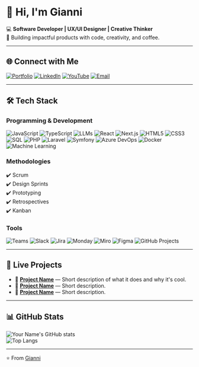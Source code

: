 # 👋 Hi, I'm Gianni

💻 **Software Developer | UX/UI Designer | Creative Thinker**  
🚀 Building impactful products with code, creativity, and coffee.

---

## 🌐 Connect with Me
[![Portfolio](https://img.shields.io/badge/Website-%23000000.svg?&style=for-the-badge&logo=react&logoColor=white)](https://your-portfolio-link.com)
[![LinkedIn](https://img.shields.io/badge/LinkedIn-%230077B5.svg?&style=for-the-badge&logo=linkedin&logoColor=white)](https://www.linkedin.com/in/gianni-mendon%C3%A7a-semedo-447667234/)
[![YouTube](https://img.shields.io/badge/YouTube-%23FF0000.svg?&style=for-the-badge&logo=youtube&logoColor=white)](https://youtube.com/yourchannel)
[![Email](https://img.shields.io/badge/Email-%23D14836.svg?&style=for-the-badge&logo=gmail&logoColor=white)](mailto:youremail@example.com)

---

## 🛠 Tech Stack

### **Programming & Development**
![JavaScript](https://img.shields.io/badge/-JavaScript-333333?style=flat&logo=javascript)
![TypeScript](https://img.shields.io/badge/-TypeScript-333333?style=flat&logo=typescript)
![LLMs](https://img.shields.io/badge/-Large%20Language%20Models-333333?style=flat&logo=openai)
![React](https://img.shields.io/badge/-React.js-333333?style=flat&logo=react)
![Next.js](https://img.shields.io/badge/-Next.js-333333?style=flat&logo=next.js)
![HTML5](https://img.shields.io/badge/-HTML5-333333?style=flat&logo=html5)
![CSS3](https://img.shields.io/badge/-CSS3-333333?style=flat&logo=css3)
![SQL](https://img.shields.io/badge/-SQL-333333?style=flat&logo=mysql)
![PHP](https://img.shields.io/badge/-PHP-333333?style=flat&logo=php)
![Laravel](https://img.shields.io/badge/-Laravel-333333?style=flat&logo=laravel)
![Symfony](https://img.shields.io/badge/-Symfony-333333?style=flat&logo=symfony)
![Azure DevOps](https://img.shields.io/badge/-Azure%20DevOps-333333?style=flat&logo=azure-devops)
![Docker](https://img.shields.io/badge/-Docker-333333?style=flat&logo=docker)
![Machine Learning](https://img.shields.io/badge/-Machine%20Learning-333333?style=flat&logo=tensorflow)

### **Methodologies**
✔️ Scrum  
✔️ Design Sprints  
✔️ Prototyping  
✔️ Retrospectives  
✔️ Kanban  

### **Tools**
![Teams](https://img.shields.io/badge/-Microsoft%20Teams-333333?style=flat&logo=microsoft-teams)
![Slack](https://img.shields.io/badge/-Slack-333333?style=flat&logo=slack)
![Jira](https://img.shields.io/badge/-Jira-333333?style=flat&logo=jira)
![Monday](https://img.shields.io/badge/-Monday.com-333333?style=flat&logo=monday)
![Miro](https://img.shields.io/badge/-Miro-333333?style=flat&logo=miro)
![Figma](https://img.shields.io/badge/-Figma-333333?style=flat&logo=figma)
![GitHub Projects](https://img.shields.io/badge/-GitHub%20Projects-333333?style=flat&logo=github)

---

## 📌 Live Projects
- 🚀 **[Project Name](https://github.com/yourusername/projectname)** — Short description of what it does and why it's cool.
- 🎨 **[Project Name](https://github.com/yourusername/projectname)** — Short description.
- 🤖 **[Project Name](https://github.com/yourusername/projectname)** — Short description.

---

## 📊 GitHub Stats
![Your Name's GitHub stats](https://github-readme-stats.vercel.app/api?username=giannims&show_icons=true&theme=tokyonight)  
![Top Langs](https://github-readme-stats.vercel.app/api/top-langs/?username=giannims&layout=compact&theme=tokyonight)

---

⭐️ From [Gianni](https://github.com/giannims)
